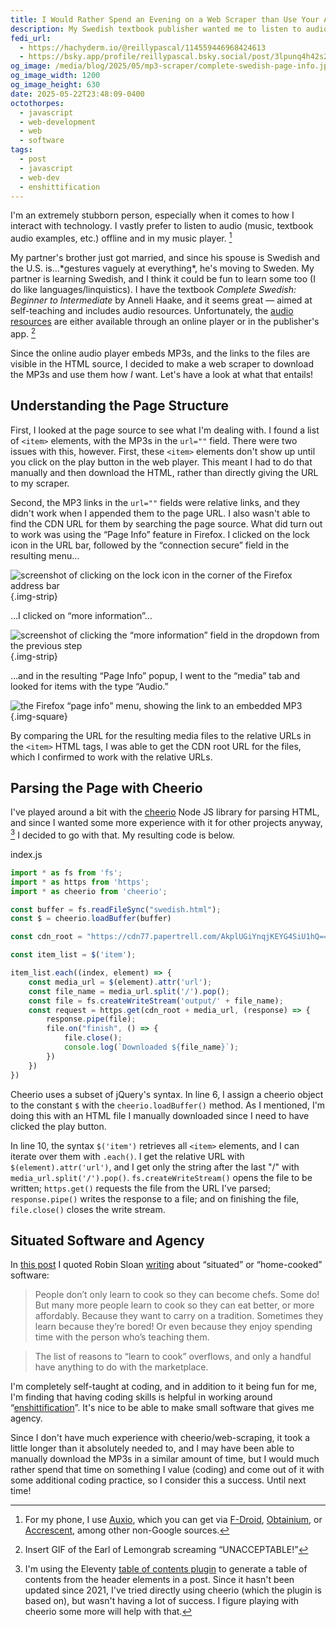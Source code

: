 ```yaml
---
title: I Would Rather Spend an Evening on a Web Scraper than Use Your App
description: My Swedish textbook publisher wanted me to listen to audio examples on their site or in their app. I had other ideas.
fedi_url:
  - https://hachyderm.io/@reillypascal/114559446968424613
  - https://bsky.app/profile/reillypascal.bsky.social/post/3lpunq4h42s2p
og_image: /media/blog/2025/05/mp3-scraper/complete-swedish-page-info.jpg
og_image_width: 1200
og_image_height: 630
date: 2025-05-22T23:48:09-0400
octothorpes:
  - javascript
  - web-development
  - web
  - software
tags:
  - post
  - javascript
  - web-dev
  - enshittification
---
```


<link rel="stylesheet" type="text/css" href="/styles/code/prism-dracula.css" />
<link rel="stylesheet" type="text/css" href="/styles/code/code-tweaks.css" />

<link rel="stylesheet" type="text/css" href="/styles/notes-photos.css">

I'm an extremely stubborn person, especially when it comes to how I interact with technology. I vastly prefer to listen to audio (music, textbook audio examples, etc.) offline and in my music player. [^1]

My partner's brother just got married, and since his spouse is Swedish and the U.S. is…\*gestures vaguely at everything\*, he's moving to Sweden. My partner is learning Swedish, and I think it could be fun to learn some too (I do like languages/linquistics). I have the textbook *Complete Swedish: Beginner to Intermediate* by Anneli Haake, and it seems great — aimed at self-teaching and includes audio resources. Unfortunately, the [audio resources](https://library.teachyourself.com/id004325173) are either available through an online player or in the publisher's app. [^2]

Since the online audio player embeds MP3s, and the links to the files are visible in the HTML source, I decided to make a web scraper to download the MP3s and use them how *I* want. Let's have a look at what that entails!

## Understanding the Page Structure

First, I looked at the page source to see what I'm dealing with. I found a list of `<item>` elements, with the MP3s in the `url=""` field. There were two issues with this, however. First, these `<item>` elements don't show up until you click on the play button in the web player. This meant I had to do that manually and then download the HTML, rather than directly giving the URL to my scraper.

Second, the MP3 links in the `url=""` fields were relative links, and they didn't work when I appended them to the page URL. I also wasn't able to find the CDN URL for them by searching the page source. What did turn out to work was using the “Page Info” feature in Firefox. I clicked on the lock icon in the URL bar, followed by the “connection secure” field in the resulting menu…

![screenshot of clicking on the lock icon in the corner of the Firefox address bar](</media/blog/2025/05/mp3-scraper/Screenshot 2025-05-23 at 5.09.02 PM.webp>){.img-strip}

…I clicked on “more information”…

![screenshot of clicking the “more information” field in the dropdown from the previous step](</media/blog/2025/05/mp3-scraper/Screenshot 2025-05-23 at 5.09.55 PM.webp>){.img-strip}

…and in the resulting “Page Info” popup, I went to the “media” tab and looked for items with the type “Audio.”

![the Firefox “page info” menu, showing the link to an embedded MP3](</media/blog/2025/05/mp3-scraper/Screenshot 2025-05-23 at 5.11.02 PM.webp>){.img-square}

By comparing the URL for the resulting media files to the relative URLs in the `<item>` HTML tags, I was able to get the CDN root URL for the files, which I confirmed to work with the relative URLs.

## Parsing the Page with Cheerio

I've played around a bit with the [cheerio](https://cheerio.js.org/) Node JS library for parsing HTML, and since I wanted some more experience with it for other projects anyway, [^3] I decided to go with that. My resulting code is below.

<div class="code-file">index.js</div>

```js
import * as fs from 'fs';
import * as https from 'https';
import * as cheerio from 'cheerio';

const buffer = fs.readFileSync("swedish.html");
const $ = cheerio.loadBuffer(buffer)

const cdn_root = "https://cdn77.papertrell.com/AkplUGiYnqjKEYG4SiU1hQ==,1747972188/Consumers/004/Users/325/Publish/004325173/";

const item_list = $('item');

item_list.each((index, element) => {
    const media_url = $(element).attr('url');
    const file_name = media_url.split('/').pop();
    const file = fs.createWriteStream('output/' + file_name);
    const request = https.get(cdn_root + media_url, (response) => {
        response.pipe(file);
        file.on("finish", () => {
            file.close();
            console.log(`Downloaded ${file_name}`);
        })
    })
})
```

Cheerio uses a subset of jQuery's syntax. In line 6, I assign a cheerio object to the constant `$` with the `cheerio.loadBuffer()` method. As I mentioned, I'm doing this with an HTML file I manually downloaded since I need to have clicked the play button. 

In line 10, the syntax `$('item')` retrieves all `<item>` elements, and I can iterate over them with `.each()`. I get the relative URL with `$(element).attr('url')`, and I get only the string after the last "/" with `media_url.split('/').pop()`. `fs.createWriteStream()` opens the file to be written; `https.get()` requests the file from the URL I've parsed; `response.pipe()` writes the response to a file; and on finishing the file, `file.close()` closes the write stream.

## Situated Software and Agency

In [this post](/posts/2025/04/a-grimoire-of-shell-scripts/) I quoted Robin Sloan [writing](https://www.robinsloan.com/notes/home-cooked-app/) about “situated” or “home-cooked” software:

> People don’t only learn to cook so they can become chefs. Some do! But many more people learn to cook so they can eat better, or more affordably. Because they want to carry on a tradition. Sometimes they learn because they’re bored! Or even because they enjoy spending time with the person who’s teaching them.

> The list of reasons to “learn to cook” overflows, and only a handful have anything to do with the marketplace.

I'm completely self-taught at coding, and in addition to it being fun for me, I'm finding that having coding skills is helpful in working around “[enshittification](https://en.wikipedia.org/wiki/Enshittification)”. It's nice to be able to make small software that gives me agency. 

Since I don't have much experience with cheerio/web-scraping, it took a little longer than it absolutely needed to, and I may have been able to manually download the MP3s in a similar amount of time, but I would much rather spend that time on something I value (coding) and come out of it with some additional coding practice, so I consider this a success. Until next time!

[^1]: For my phone, I use [Auxio](https://github.com/OxygenCobalt/Auxio), which you can get via [F-Droid](https://f-droid.org/), [Obtainium](https://obtainium.imranr.dev/), or [Accrescent](https://accrescent.app/), among other non-Google sources.

[^2]: Insert GIF of the Earl of Lemongrab screaming “UNACCEPTABLE!”

[^3]: I'm using the Eleventy [table of contents plugin](https://plug11ty.com/plugins/table-of-contents/) to generate a table of contents from the header elements in a post. Since it hasn't been updated since 2021, I've tried directly using cheerio (which the plugin is based on), but wasn't having a lot of success. I figure playing with cheerio some more will help with that.